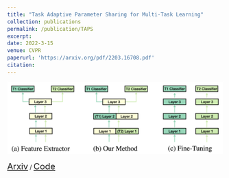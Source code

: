 ```yaml
---
title: "Task Adaptive Parameter Sharing for Multi-Task Learning"
collection: publications
permalink: /publication/TAPS
excerpt: 
date: 2022-3-15
venue: CVPR 
paperurl: 'https://arxiv.org/pdf/2203.16708.pdf'
citation: 
---
```

<p float="left">
<img src="/images/TAPS.png" width = "700"/>
</p>
<a style="font-size:20px" href="https://arxiv.org/pdf/2203.16708.pdf">Arxiv</a> / <a style="font-size:20px" href="https://github.com/MattWallingford/TAPS">Code</a> 